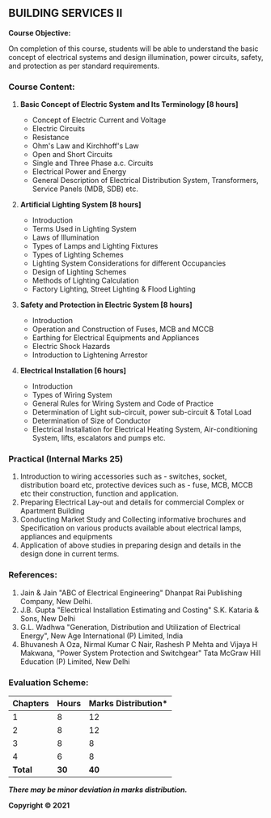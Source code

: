 ## BUILDING SERVICES II

**Course Objective:**

On completion of this course, students will be able to understand the basic concept of electrical systems and design illumination, power circuits, safety, and protection as per standard requirements.

### **Course Content:**

1. **Basic Concept of Electric System and Its Terminology [8 hours]**
    * Concept of Electric Current and Voltage
    * Electric Circuits
    * Resistance
    * Ohm's Law and Kirchhoff's Law
    * Open and Short Circuits
    * Single and Three Phase a.c. Circuits
    * Electrical Power and Energy
    * General Description of Electrical Distribution System, Transformers, Service Panels (MDB, SDB) etc.

2. **Artificial Lighting System [8 hours]**
    * Introduction
    * Terms Used in Lighting System
    * Laws of Illumination
    * Types of Lamps and Lighting Fixtures
    * Types of Lighting Schemes
    * Lighting System Considerations for different Occupancies
    * Design of Lighting Schemes
    * Methods of Lighting Calculation
    * Factory Lighting, Street Lighting & Flood Lighting

3. **Safety and Protection in Electric System [8 hours]**
    * Introduction
    * Operation and Construction of Fuses, MCB and MCCB
    * Earthing for Electrical Equipments and Appliances
    * Electric Shock Hazards
    * Introduction to Lightening Arrestor

4. **Electrical Installation [6 hours]**
    * Introduction
    * Types of Wiring System
    * General Rules for Wiring System and Code of Practice
    * Determination of Light sub-circuit, power sub-circuit & Total Load
    * Determination of Size of Conductor
    * Electrical Installation for Electrical Heating System, Air-conditioning System, lifts, escalators and pumps etc.

### **Practical (Internal Marks 25)**

1. Introduction to wiring accessories such as - switches, socket, distribution board etc, protective devices such as - fuse, MCB, MCCB etc their construction, function and application.
2. Preparing Electrical Lay-out and details for commercial Complex or Apartment Building
3. Conducting Market Study and Collecting informative brochures and Specification on various products available about electrical lamps, appliances and equipments
4. Application of above studies in preparing design and details in the design done in current terms.

### **References:**

1. Jain & Jain "ABC of Electrical Engineering" Dhanpat Rai Publishing Company, New Delhi. 
2. J.B. Gupta "Electrical Installation Estimating and Costing" S.K. Kataria & Sons, New Delhi
3. G.L. Wadhwa "Generation, Distribution and Utilization of Electrical Energy", New Age International (P) Limited, India
4. Bhuvanesh A Oza, Nirmal Kumar C Nair, Rashesh P Mehta and Vijaya H Makwana, "Power System Protection and Switchgear" Tata McGraw Hill Education (P) Limited, New Delhi

### **Evaluation Scheme:**

| Chapters | Hours | Marks Distribution* |
|---|---|---|
| 1 | 8 | 12 |
| 2 | 8 | 12 |
| 3 | 8 | 8 |
| 4 | 6 | 8 |
| **Total** | **30** | **40** |

***There may be minor deviation in marks distribution.***

**Copyright © 2021**
